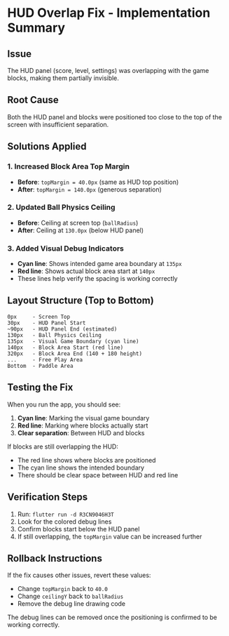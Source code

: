 # HUD Overlap Fix - Implementation Summary

## Issue
The HUD panel (score, level, settings) was overlapping with the game blocks, making them partially invisible.

## Root Cause
Both the HUD panel and blocks were positioned too close to the top of the screen with insufficient separation.

## Solutions Applied

### 1. Increased Block Area Top Margin
- **Before**: `topMargin = 40.0px` (same as HUD top position)
- **After**: `topMargin = 140.0px` (generous separation)

### 2. Updated Ball Physics Ceiling  
- **Before**: Ceiling at screen top (`ballRadius`)
- **After**: Ceiling at `130.0px` (below HUD panel)

### 3. Added Visual Debug Indicators
- **Cyan line**: Shows intended game area boundary at `135px`
- **Red line**: Shows actual block area start at `140px`
- These lines help verify the spacing is working correctly

## Layout Structure (Top to Bottom)
```
0px     - Screen Top
30px    - HUD Panel Start
~90px   - HUD Panel End (estimated)
130px   - Ball Physics Ceiling
135px   - Visual Game Boundary (cyan line)
140px   - Block Area Start (red line)
320px   - Block Area End (140 + 180 height)
...     - Free Play Area
Bottom  - Paddle Area
```

## Testing the Fix

When you run the app, you should see:
1. **Cyan line**: Marking the visual game boundary
2. **Red line**: Marking where blocks actually start
3. **Clear separation**: Between HUD and blocks

If blocks are still overlapping the HUD:
- The red line shows where blocks are positioned
- The cyan line shows the intended boundary
- There should be clear space between HUD and red line

## Verification Steps
1. Run: `flutter run -d R3CN9046H3T`
2. Look for the colored debug lines
3. Confirm blocks start below the HUD panel
4. If still overlapping, the `topMargin` value can be increased further

## Rollback Instructions
If the fix causes other issues, revert these values:
- Change `topMargin` back to `40.0`
- Change `ceilingY` back to `ballRadius`
- Remove the debug line drawing code

The debug lines can be removed once the positioning is confirmed to be working correctly.